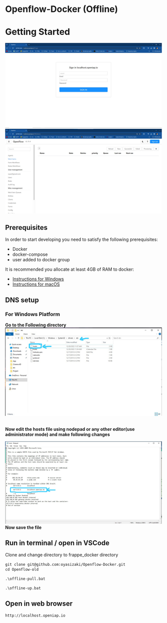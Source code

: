 # Openflow-Docker (Offline)

# Getting Started
![Login](image/login.jpeg)
![Openflow](image/openflow.jpeg)




## Prerequisites

In order to start developing you need to satisfy the following prerequisites:

- Docker
- docker-compose
- user added to docker group

It is recommended you allocate at least 4GB of RAM to docker:

- [Instructions for Windows](https://docs.docker.com/docker-for-windows/#resources)
- [Instructions for macOS](https://docs.docker.com/docker-for-mac/#resources)



## DNS setup
### For Windows Platform
<b>Go to the Following directory</b>
![C:\Windows\System32\drivers\etc](image/hosts_1.jpeg)

<br>
<b>Now edit the hosts file using nodepad or any other editor(use administrator mode) and make following changes</b>

![DNS setup](image/hosts_2.jpeg)
<b>Now save the file</b>



## Run in terminal / open in VSCode

Clone and change directory to frappe_docker directory

```shell
git clone git@github.com:oyasizaki/Openflow-Docker.git
cd Openflow-old
```
```shell
.\offline-pull.bat
```
```shell
.\offline-up.bat
```
## Open in web browser
```shell
http://localhost.openiap.io
```












